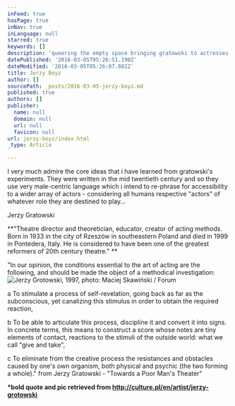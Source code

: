 ```yaml
---
inFeed: true
hasPage: true
inNav: true
inLanguage: null
starred: true
keywords: []
description: 'queering the empty space bringing gratowski to actresses. '
datePublished: '2016-03-05T05:26:51.190Z'
dateModified: '2016-03-05T05:26:07.882Z'
title: Jerzy Boyz
author: []
sourcePath: _posts/2016-03-05-jerzy-boyz.md
published: true
authors: []
publisher:
  name: null
  domain: null
  url: null
  favicon: null
url: jerzy-boyz/index.html
_type: Article

---
```

I very much admire the core ideas that i have learned from gratowski's experiments. They were written in the mid twentieth century and so they use very male-centric language which i intend to re-phrase for accessibility to a wider array of actors - considering all humans respective "actors" of whatever role they are destined to play...

Jerzy Gratowski  

**"Theatre director and theoretician, educator, creator of acting methods. Born in 1933 in the city of Rzeszów in southeastern Poland and died in 1999 in Pontedera, Italy. He is considered to have been one of the greatest reformers of 20th century theatre." **

"In our opinion, the conditions essential to the art of acting are the following, and should be made the object of a methodical investigation:
![Jerzy Grotowski, 1997, photo: Maciej Skawiński / Forum](https://the-grid-user-content.s3-us-west-2.amazonaws.com/da76c22f-f6c2-4897-b805-068c53f1b192.jpg)

a    To stimulate a process of self-revelation, going back as far as the subconscious, yet canalizing this stimulus in order to obtain the required reaction, 

b    To be able to articulate this process, discipline it and convert it into signs. In concrete terms, this means to construct a score whose notes are tiny elements of contact, reactions to the stimuli of the outside world: what we call "give and take", 

c    To eliminate from the creative process the resistances and obstacles caused by one's own organism, both physical and psychic (the two forming a whole)." from Jerzy Gratowski - "Towards a Poor Man's Theater"

**\*bold quote and pic retrieved from http://culture.pl/en/artist/jerzy-grotowski**